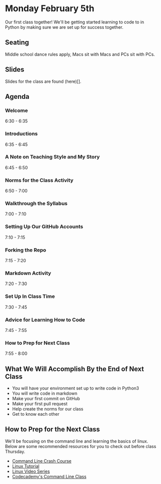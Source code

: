 # Monday February 5th
Our first class together! We'll be getting started learning to code to in Python by making sure we are set up for success together.

## Seating
Middle school dance rules apply, Macs sit with Macs and PCs sit with PCs.

## Slides
Slides for the class are found (here)[].

## Agenda
### Welcome
6:30 - 6:35
### Introductions
6:35 - 6:45
### A Note on Teaching Style and My Story
6:45 - 6:50
### Norms for the Class Activity
6:50 - 7:00
### Walkthrough the Syllabus
7:00 - 7:10
### Setting Up Our GitHub Accounts
7:10 - 7:15
### Forking the Repo
7:15 - 7:20
### Markdown Activity
7:20 - 7:30
### Set Up In Class Time
7:30 - 7:45
### Advice for Learning How to Code
7:45 - 7:55
### How to Prep for Next Class
7:55 - 8:00

## What We Will Accomplish By the End of Next Class
- You will have your environment set up to write code in Python3
- You will write code in markdown
- Make your first commit on GitHub
- Make your first pull request
- Help create the norms for our class
- Get to know each other

## How to Prep for the Next Class
We'll be focusing on the command line and learning the basics of linux. Below are some recommended resources for you to check out before class Thursday.
- [Command Line Crash Course](https://learnpythonthehardway.org/book/appendixa.html)
- [Linux Tutorial](https://ryanstutorials.net/linuxtutorial/)
- [Linux Video Series](https://www.youtube.com/watch?v=sYwr0HMudRg&list=PLlpCYzlw8-CagGcorCV2DCdnkS9IAU9Ab)
- [Codecademy's Command Line Class](https://www.codecademy.com/learn/learn-the-command-line)
